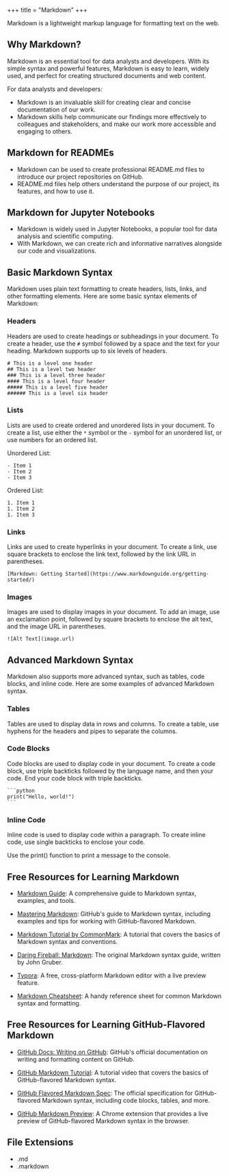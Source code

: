 +++
title = "Markdown"
+++


Markdown is a lightweight markup language for formatting text on the web. 

## Why Markdown?

Markdown is an essential tool for data analysts and developers. 
With its simple syntax and powerful features, Markdown is easy to learn,
 widely used, 
 and perfect for creating structured documents and web content.

For data analysts and developers:

- Markdown is an invaluable skill for creating clear and concise documentation of our work. 
- Markdown skills help communicate our findings more effectively to colleagues and stakeholders, and make our work more accessible and engaging to others.

## Markdown for READMEs

- Markdown can be used to create professional README.md files to introduce our project repositories on GitHub. 
- README.md files help others understand the purpose of our project, its features, and how to use it.

## Markdown for Jupyter Notebooks

- Markdown is widely used in Jupyter Notebooks, a popular tool for data analysis and scientific computing. 
- With Markdown, we can create rich and informative narratives alongside our code and visualizations. 

## Basic Markdown Syntax

Markdown uses plain text formatting to create headers, lists, links, and other formatting elements. Here are some basic syntax elements of Markdown:

### Headers

Headers are used to create headings or subheadings in your document.
To create a header, use the `#` symbol followed by a space and the
text for your heading. Markdown supports up to six levels of headers.

```
# This is a level one header
## This is a level two header
### This is a level three header
#### This is a level four header
##### This is a level five header
###### This is a level six header
```

### Lists

Lists are used to create ordered and unordered lists in your document.
To create a list, use either the `*` symbol or the `-` symbol
for an unordered list, or use numbers for an ordered list.

Unordered List:

```
- Item 1
- Item 2
- Item 3
```

Ordered List:

```
1. Item 1
1. Item 2
1. Item 3
```

### Links

Links are used to create hyperlinks in your document. To create a link,
use square brackets to enclose the link text,
followed by the link URL in parentheses.

```
[Markdown: Getting Started](https://www.markdownguide.org/getting-started/)
```

### Images

Images are used to display images in your document. To add an image,
use an exclamation point, followed by square brackets to enclose the alt text,
and the image URL in parentheses.

```
![Alt Text](image.url)
```

## Advanced Markdown Syntax

Markdown also supports more advanced syntax, such as tables, code blocks,
and inline code. Here are some examples of advanced Markdown syntax.

### Tables

Tables are used to display data in rows and columns. To create a table,
use hyphens for the headers and pipes to separate the columns.

### Code Blocks

Code blocks are used to display code in your document. To create a code block,
use triple backticks followed by the language name, and then your code.
End your code block with triple backticks.

<pre><code>```python
print("Hello, world!")
```</code></pre>

### Inline Code

Inline code is used to display code within a paragraph. To create inline code,
use single backticks to enclose your code.

Use the print() function to print a message to the console.


## Free Resources for Learning Markdown

- [Markdown Guide](https://www.markdownguide.org/): A comprehensive guide to Markdown syntax, examples, and tools.

- [Mastering Markdown](https://guides.github.com/features/mastering-markdown/): GitHub's guide to Markdown syntax, including examples and tips for working with GitHub-flavored Markdown.

- [Markdown Tutorial by CommonMark](https://commonmark.org/help/tutorial/): A tutorial that covers the basics of Markdown syntax and conventions.

- [Daring Fireball: Markdown](https://daringfireball.net/projects/markdown/): The original Markdown syntax guide, written by John Gruber.

- [Typora](https://typora.io/): A free, cross-platform Markdown editor with a live preview feature.

- [Markdown Cheatsheet](https://github.com/adam-p/markdown-here/wiki/Markdown-Cheatsheet): A handy reference sheet for common Markdown syntax and formatting.

## Free Resources for Learning GitHub-Flavored Markdown

- [GitHub Docs: Writing on GitHub](https://docs.github.com/en/github/writing-on-github): GitHub's official documentation on writing and formatting content on GitHub.

- [GitHub Markdown Tutorial](https://www.youtube.com/watch?v=HUBNt18RFbo): A tutorial video that covers the basics of GitHub-flavored Markdown syntax.

- [GitHub Flavored Markdown Spec](https://github.github.com/gfm/): The official specification for GitHub-flavored Markdown syntax, including code blocks, tables, and more.

- [GitHub Markdown Preview](https://github.com/sindresorhus/github-markdown-preview): A Chrome extension that provides a live preview of GitHub-flavored Markdown syntax in the browser.


## File Extensions

- .md
- .markdown
